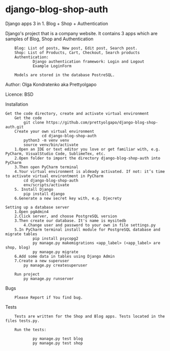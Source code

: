 # django-blog-shop-auth
Django apps 3 in 1. Blog + Shop + Authentication

Django's project that is a company website. It contains 3 apps which are samples of Blog, Shop and Authentication

        Blog: List of posts, New post, Edit post, Search post.
        Shop: List of Products, Cart, Checkout, Search products
        Authentication:
                Django authentication framework: Login and Logout
                Example LoginForm

        Models are stored in the database PostreSQL.


Author: Olga Kondratenko aka Prettyolgapo 

Licence: BSD

Installation

	Get the code directory, create and activate virtual environment
		Get the code
			git clone https://github.com/prettyolgapo/django-blog-shop-auth.git
		Create your own virtual environment
                	cd django-blog-shop-auth
			python3 -m venv venv
			source venv/bin/activate
		1.Open an IDE or text editor you love or get familiar with, e.g. PyCharm, VisualStudio Code, SublimeTex, etc. 
		2.Open folder to import the directory django-blog-shop-auth into PyCharm
		3.Then open PyCharm terminal
		4.Your virtual environment is aldeady activated. If not: it’s time to activate virtual environtment in PyCharm 
			cd django-blog-shop-auth
			env/scripts/activate
		5. Install Django
			pip install django
		6.Generate a new secret key with, e.g. Djecrety
              
	Setting up a database server
		1.Open pgAdmin4
		2.Click server, and choose PostgreSQL version
		3.Then create our database. It's name is mysitedb
	       	4.Change user and password to your own in file settings.py 
		5.In PyCharm terminal install module for PostgreSQL database and migrate tables
	        	pip install psycopg2
	        	py manage.py makemigrations <app_label> (<app_label> are shop, blog)
	        	py manage.py migrate
		6.Add some data in tables using Django Admin
		7.Create a new superuser
			py manage.py createsuperuser
                
        Run project 
	        py manage.py runserver


Bugs

        Please Report if You find bug.


Tests

        Tests are written for the Shop and Blog apps. Tests located in the files tests.py.

        Run the tests:

                py manage.py test blog
                py manage.py test shop
